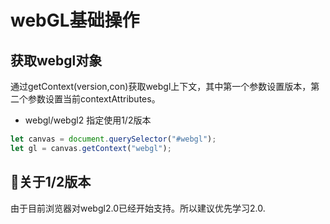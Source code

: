 
# webGL基础操作

## 获取webgl对象

通过getContext(version,con)获取webgl上下文，其中第一个参数设置版本，第二个参数设置当前contextAttributes。

- webgl/webgl2 指定使用1/2版本

```javascript
let canvas = document.querySelector("#webgl");
let gl = canvas.getContext("webgl");
```

## 关于1/2版本

由于目前浏览器对webgl2.0已经开始支持。所以建议优先学习2.0.
